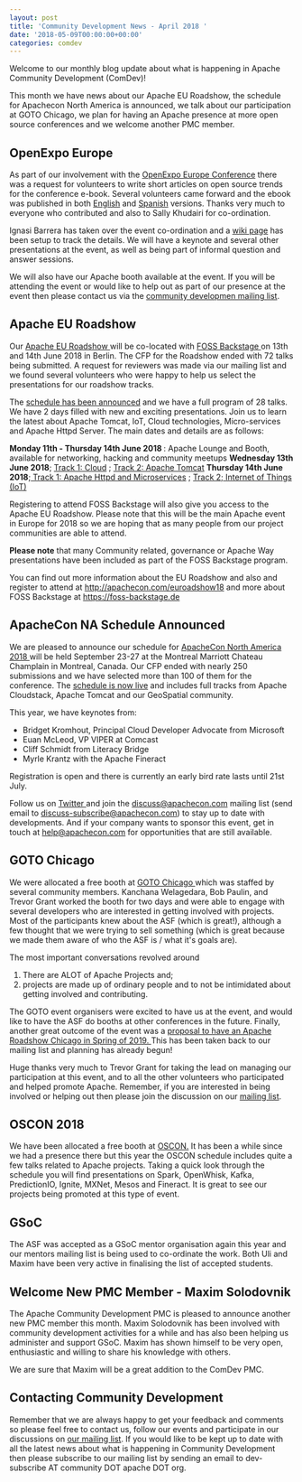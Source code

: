 ```yaml
---
layout: post
title: 'Community Development News - April 2018 '
date: '2018-05-09T00:00:00+00:00'
categories: comdev
---
```

Welcome to our monthly blog update about what is happening in Apache Community Development (ComDev)!  

This month we have news about our Apache EU Roadshow, the schedule for Apachecon North America is announced, we talk about our participation at GOTO Chicago, we plan for having an Apache presence at more open source conferences and we welcome another PMC member.
<h2>OpenExpo Europe</h2>As part of our involvement with the  <a href="https://openexpoeurope.com/" target="external">OpenExpo Europe Conference</a> there was a request for volunteers to write short articles on open source trends for the conference e-book. Several volunteers came forward and the ebook was published in both  <a href="https://s.apache.org/wTcp" target="external">English</a> and <a href="https://s.apache.org/xxYP" target="external">Spanish</a> versions. Thanks very much to everyone who contributed and also to Sally Khudairi for co-ordination.

Ignasi Barrera has taken over the event co-ordination and a  <a href="https://s.apache.org/cDT6" target="external">wiki page</a> has been setup to track the details. We will have a keynote and several other presentations at the event, as well as being part of informal question and answer sessions.

We will also have our Apache booth available at  the event. If you will be attending the event or would like to help out as part of our presence at the event then please contact us via the <a href="https://s.apache.org/qdrd">community developmen mailing list</a>.
<h2>Apache EU Roadshow</h2>Our <a href="https://s.apache.org/ifff" target="external"> Apache EU Roadshow </a> will be co-located with <a href="https://foss-backstage.de/" target="external"> FOSS Backstage </a>on 13th and 14th June 2018 in Berlin. The CFP for the Roadshow ended with 72 talks being submitted. A request for reviewers was made via our mailing list and we found several volunteers who were happy to help us select the presentations for our roadshow tracks.

The <a href="http://apachecon.com/euroadshow18/schedule.html">schedule has been announced</a> and we have a full program of 28 talks. We have 2 days filled with new and exciting presentations. Join us to learn the latest about Apache Tomcat, IoT, Cloud technologies, Micro-services and Apache Httpd Server. The main dates and details are as follows:

<strong>Monday 11th - Thursday 14th June 2018 </strong>: Apache Lounge and Booth, available for networking, hacking and community meetups
<strong>Wednesday 13th June 2018</strong>; <a href="https://s.apache.org/5xmn">Track 1: Cloud</a> ; <a href="https://s.apache.org/xAGQ">Track 2: Apache Tomcat</a>
<strong>Thursday 14th June 2018</strong>;<a href="https://s.apache.org/NCMF"> Track 1: Apache Httpd and Microservices</a> ; <a href="https://s.apache.org/0lO5"> Track 2; Internet of Things (IoT)</a>

Registering to attend FOSS Backstage will also give you access to the Apache EU Roadshow. Please note that this will be the main Apache event in Europe for 2018 so we are hoping that as many people from our project communities are able to attend.

<strong>Please note</strong> that many Community related, governance or Apache Way presentations have been included as part of the FOSS Backstage program.

You can find out more information about the EU Roadshow and also and register to attend at  <a href="https://s.apache.org/ifff" target="external">  http://apachecon.com/euroadshow18 </a> and more about FOSS Backstage at <a href="https://foss-backstage.de " target="external"> https://foss-backstage.de</a>
<h2>ApacheCon NA Schedule Announced</h2>We are pleased to announce our schedule for <a href="http://apachecon.com/acna18" target="external"> ApacheCon North America 2018 </a> will be held September 23-27 at the Montreal Marriott Chateau Champlain in Montreal, Canada. Our CFP ended with nearly 250 submissions and we have selected more than 100 of them for the conference. The <a href="http://apachecon.com/acna18/" target="external">schedule is now live</a>  and includes full tracks from Apache Cloudstack, Apache Tomcat and our GeoSpatial community.

This year, we have keynotes from:
<ul><li>Bridget Kromhout, Principal Cloud Developer Advocate from Microsoft</li><li>Euan McLeod, ‎VP VIPER at ‎Comcast</li><li>Cliff Schmidt from Literacy Bridge</li><li>Myrle Krantz with the Apache Fineract</li></ul>

Registration is open and there is currently an early bird rate lasts until 21st July. 

Follow us on <a href="https://s.apache.org/LhYE" target="external">Twitter </a> and join the discuss@apachecon.com mailing list (send email to discuss-subscribe@apachecon.com) to stay up to date with developments. And if your company wants to sponsor this event, get in touch at help@apachecon.com for opportunities that are still available.

<h2>GOTO Chicago</h2>We were allocated a free booth at 
<a href="https://gotochgo.com/" target="external">GOTO Chicago </a> which was staffed by several community members. Kanchana Welagedara, Bob Paulin, and Trevor Grant worked the booth for two days and were able to engage with several developers who are interested in getting involved with projects.  Most of the participants knew about the ASF (which is great!), although a few thought that we were trying to sell something (which is great because we made them aware of who the ASF is / what it's goals are).

The most important conversations revolved around
<ol><li>There are ALOT of Apache Projects and;</li><li>projects are made up of ordinary people and to not be intimidated about getting involved and contributing.</li></ol>

The GOTO event organisers were excited to have us at the event, and would like to have the ASF do booths at other conferences in the future. Finally, another great outcome of the event was a <a href="https://s.apache.org/4wWF" target="external"> proposal to have an Apache Roadshow Chicago in Spring of 2019. </a> This has been taken back to our mailing list and planning has already begun!

Huge thanks very much to Trevor Grant for taking the lead on managing our participation at this event, and to all the other volunteers who participated and helped promote Apache. Remember, if you are interested in being involved or helping out then please join the discussion on our <a href="https://s.apache.org/qdrd"> mailing list</a>.

<h2>OSCON 2018</h2>We have been allocated a free booth at <a href="https://conferences.oreilly.com/oscon/oscon-or" target="external"> OSCON.</a> It has been a while since we had a presence there but this year the OSCON schedule includes quite a few talks related to Apache projects. Taking a quick look through the schedule you will find presentations on Spark, OpenWhisk, Kafka, PredictionIO, Ignite, MXNet, Mesos and Fineract. It is great to see our projects being promoted at this type of event.
<h2>GSoC</h2>The ASF was accepted as a GSoC mentor organisation again this year and our mentors mailing list is being used to co-ordinate the work. Both Uli and Maxim have been very active in finalising the list of accepted students.
<h2>Welcome New PMC Member - Maxim Solodovnik</h2>The Apache Community Development PMC is pleased to announce another new PMC member this month. Maxim Solodovnik has been involved with community development activities for a while and has also been helping us administer and support GSoC. Maxim has shown himself to be very open, enthusiastic and willing to share his knowledge with others. 

We are sure that Maxim will be a great addition to the ComDev PMC.
<h2>Contacting Community Development</h2>Remember that we are always happy to get your feedback and comments so please feel free to contact us, follow our events and participate in our discussions on <a href="https://s.apache.org/qdrd">our mailing list</a>. If you would like to be kept up to date with all the latest news about what is happening in Community Development then please subscribe to our mailing list by sending an email to dev-subscribe AT community DOT apache DOT org.
